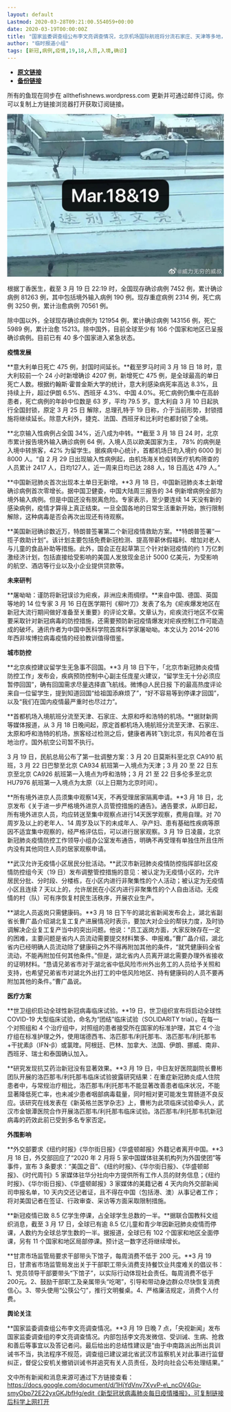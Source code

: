 ```yaml
---
layout: default
Lastmod: 2020-03-28T09:21:00.554059+00:00
date: 2020-03-19T00:00:00Z
title: "国家监委调查组公布李文亮调查情况，北京机场国际航班将分流石家庄、天津等多地，以及其他 14 条新闻"
author: "临时报道小组"
tags: [新冠,病例,疫情,19,18,人员,入境,确诊]
---
```


* [**原文链接**](https://mp.weixin.qq.com/s/ZnRHDYLrY-xqWkm58uBdaw)
* [**备份链接**](https://archive.li/wip/724uu)


所有的鱼现在同步在 allthefishnews.wordpress.com 更新并可通过邮件订阅。你可以复制上方链接浏览器打开获取订阅链接。

![](/images/post/1abe9c89651e8c707c4195e98dadb6bc.jpg)

根据丁香医生，截至 3 月 19 日 22:19 时，全国现存确诊病例 7452 例，累计确诊病例 81263 例，其中包括境外输入病例 190 例。现存重症病例 2314 例，死亡病例 3250 例，累计治愈病例 70561 例。

除中国以外，全球现存确诊病例为 121954 例，累计确诊病例 143156 例，死亡 5989 例，累计治愈 15213。除中国外，目前全球至少有 166 个国家和地区已呈报确诊病例。目前已有 40 多个国家进入紧急状态。

**疫情发展**

  

**意大利单日死亡 475 例，封国时间延长。**截至罗马时间 3 月 18 日 18 时，意大利较前一个 24 小时新增确诊 4207 例，新增死亡 475 例，是全球最高的单日死亡人数。根据约翰斯·霍普金斯大学的统计，意大利感染病死率高达 8.3%，且持续上升，超过伊朗 6.5%、西班牙 4.3%、中国 4.0%。死亡病例仍集中在高龄患者，死亡病例的年龄中位数是 63 岁，平均 79.5 岁。意大利自 3 月 10 日起执行全国封锁，原定 3 月 25 日 解除，总理孔特于 19 日称，介于当前形势，封锁措施将继续延长。除意大利外，捷克、法国、西班牙和比利时也都封锁了全境。

**北京输入性病例占全国 34%，近八成为中转。**截至 3 月 18 日 24 时，北京市累计报告境外输入确诊病例 64 例，入境人员以欧美国家为主， 78% 的病例是入境中转旅客，42% 为留学生。据疾病中心统计，首都机场日均入境约 6000 到 8000 人。“自 2 月 29 日出现输入性病例起，由机场海关检疫转医疗机构筛查的人员累计 2417 人，日均127人，近一周来日均已达 288 人，18 日高达 479 人。”

**中国新冠肺炎首次出现本土单日无新增。**3 月 18 日，中国新冠肺炎本土新增确诊病例首次零增长。据中国卫健委，中国大陆周三报告的 34 例新增病例全部为境外输入病例。但是中国还没有脱离危险。专家表示，至少要连续 14 天没有新的感染病例，疫情才算得上真正结束。一旦全国各地的日常生活重新开始，旅行限制解除，这种病毒是否会再次出现还有待观察。

**美国新冠确诊数近万，特朗普签署第二个新冠疫情救助方案。**特朗普签署“一揽子救助计划”。该计划主要包括免费新冠检测、提高带薪休假福利、增加对老人与儿童的食品补助等措施。此外，国会正在起草第三个针对新冠疫情的约 1 万亿刺激经济计划，包括直接给受影响的美国人发放现金总计 5000 亿美元，为受影响的航空、酒店等行业以及小企业提供贷款等。

**未来研判**

  

**屠呦呦：谨防将新冠误诊为疟疾，非洲应未雨绸缪。**来自中国、德国、英国等地的 14 位专家 3 月 16 日在医学期刊《柳叶刀》发表了名为《疟疾爆发地区在新冠大流行期间做好准备至关重要》的评论文章。文章认为，疟疾流行地区不仅需要采取针对新冠病毒的防控措施，还需要预防新冠疫情爆发对疟疾控制工作可能造成的破坏。通讯作者为中国中医科学院首席科学家屠呦呦。本文认为 2014-2016 年西非埃博拉病毒疫情的经验教训值得借鉴。

**城市防控**

  

**北京疾控建议留学生无急事不回国。**3 月 18 日下午，「北京市新冠肺炎疫情防控工作」发布会，疾病预防控制中心副主任庞星火建议，“留学生无十分必须应暂停回国”，确有回国需求尽量选择直飞航线。微博@人民日报 下的最高热度评论来自一位留学生，提到知道回国“给祖国添麻烦了”，“好不容易等到停课才回国”，以及“我们在国内疫情最严重时也尽过力”。

**首都机场入境航班分流至天津、石家庄、太原和呼和浩特的机场。**据财新网等媒体报道，从 3 月 18 日晚间起，原定首都机场入境航班分流至天津、石家庄、太原和呼和浩特的机场，旅客经过检测之后，健康者再转飞到北京，有风险者在当地治疗。国外航空公司暂不执行。

3 月 19 日，民航总局公布了第一批调整方案：3 月 20 日莫斯科至北京 CA910 航班，3 月 22 日巴黎至北京 CA934 航班第一入境点为天津；3 月 20 至 22 日东京至北京 CA926 航班第一入境点为呼和浩特；3 月 21 至 22 日多伦多至北京 HU7976 航班第一入境点为太原（以上日期为北京时间）。

**所有境外进京人员须集中观察14天，不再受理居家隔离申请。**3 月 18 日，北京发布《关于进一步严格境外进京人员管控措施的通告》。通告要求，从即日起，所有境外进京人员，均应转送至集中观察点进行14天医学观察，费用自理。对 70 周岁及以上的老年人、14 周岁及以下的未成年人、孕产妇、患有基础性疾病等原因不适宜集中观察的，经严格评估后，可以进行居家观察。3 月 19 日凌晨，北京新冠肺炎疫情防控工作领导小组办公室发布通告，明确不再受理有单独住所且住所内没有其他同住人员的居家观察申请。

**武汉允许无疫情小区居民分批活动。**武汉市新冠肺炎疫情防控指挥部社区疫情防控组今天（19 日）发布调整管控措施的意见：被认定为无疫情小区的，允许居民分批、分时段、分楼栋，在小区内进行非聚集性的个人活动；被认定为无疫情小区且连续 7 天以上的，允许居民在小区内进行非聚集性的个人自由活动。无疫情的村（队）可有序恢复村民生活秩序，开展农业生产。

**湖北人员返岗只需健康码。**3 月 18 日下午的湖北省新闻发布会上，湖北省副省长曹广晶介绍湖北复工复产进展情况时表示，要加大对企业的帮扶力度，及时协调解决企业复工复产当中的突出问题。他说：“员工返岗方面，大家反映存在一定的困难，主要问题是省内人员流动需要提交材料繁多、申报难。”曹广晶介绍，湖北省内已经明确人员流动除了健康码之外不得再附加其他的条件，“就凭健康码全省流动，不能再附加任何其他条件。”但是，湖北省内人员离开湖北需要办理外省接收的证明材料。“恳请兄弟省市对于湖北省中低风险市州外出务工的人员给予关照和支持，也希望兄弟省市对湖北外出打工的中低风险地区、持有健康码的人员不要再附加其他的条件。”曹广晶说。

**医疗方案**

  

**世卫组织启动全球性新冠病毒临床试验。**19 日，世卫组织宣布将启动全球性 COVID-19 大型临床试验，命名为“团结”临床试验（SOLIDARITY trial）。在每一个对照组和 4 个治疗组中，对照组的患者接受所在国家的标准护理，其它 4 个治疗组在标准护理之外，使用瑞德西韦、洛匹那韦/利托那韦、洛匹那韦/利托那韦+干扰素β（IFN-β）或氯喹。阿根廷、巴林、加拿大、法国、伊朗、挪威、南非、西班牙、瑞士和泰国确认加入。

**研究发现抗艾药治新冠没有显著效果。**3 月 19 日，中日友好医院副院长曹彬团队开展的洛匹那韦/利托那韦临床试验披露研究结果：在重症新冠肺炎成人住院患者中，与常规治疗相比，洛匹那韦/利托那韦不能显著改善患者临床状况，不能显著降低死亡率，也未减少患者咽部病毒载量，同时相对更可能发生胃肠道不良反应。该研究在线发表在《新英格兰医学杂志》上，曹彬为此项临床试验牵头人，武汉市金银潭医院合作开展洛匹那韦/利托那韦临床试验。洛匹那韦/利托那韦抗新冠病毒的药效此前已受到多名专家否定。

**外围影响**

  

**外交部要求《纽约时报》《华尔街日报》《华盛顿邮报》外籍记者离开中国。**3 月 18 日，外交部回应了“2020 年 2 月将 5 家中国媒体驻美机构列为外国使团”等事件，宣布 3 条要求：“美国之音”、《纽约时报》、《华尔街日报》、《华盛顿邮报》、《时代周刊》5 家媒体驻华分社向中方提供所有工作人员的财务信息；《纽约时报》、《华尔街日报》、《华盛顿邮报》3 家媒体的美籍记者 4 天内向外交部新闻司申报名单，10 天内交还记者证，且不得在中国（包括港、澳）从事记者工作；将对美国记者在签证、行政审查、采访等方面采取限制措施。

**新冠疫情已致 8.5 亿学生停课，占全球学生总数的一半。**据联合国教科文组织消息，截至 3 月 17 日，全球已有逾 8.5 亿儿童和青少年因新冠肺炎疫情而停课，人数约为全球总学生数的一半。据报道，全球已有 102 个国家和地区全面停课，另有 11 个国家和地区局部停课。预计这一数字还将继续增长。

**甘肃市场监管局要求干部带头下馆子，每周消费不低于 200 元。**3 月 19 日，甘肃省市场监管局发出关于干部职工带头消费支持餐饮业共度难关的倡议书：1、党员领导干部要带头“下馆子”，以实际行动体现社会责任。每周消费不低于200元。2、鼓励干部职工及亲属带头“吃喝”，引导和带动身边群众尽快恢复消费信心。3、带头使用“公筷公勺”，推行文明餐桌。4、严格廉洁规定，消费个人付费。

**舆论关注**

  

**国家监委调查组公布李文亮调查情况。**3 月 19 日晚 7 点，「央视新闻」发布国家监委调查组的李文亮调查情况。内部包括李文亮发微信、受训诫、生病、抢救和善后等事宜以及答记者问。最后给出的总结性建议是“由于中南路派出所出具训诫书不当，执法程序不规范，调查组已建议湖北省武汉市监察机关对此事进行监督纠正，督促公安机关撤销训诫书并追究有关人员责任，及时向社会公布处理结果。”

文中所有新闻和消息来源可通过下方链接查看：https://docs.google.com/document/d/1HjYdVnv7XyvP-e\_ncOV4Gu-smyObp72E22yxGKJbfHg/edit《新型冠状病毒肺炎每日疫情播报》，可复制链接后科学上网打开

